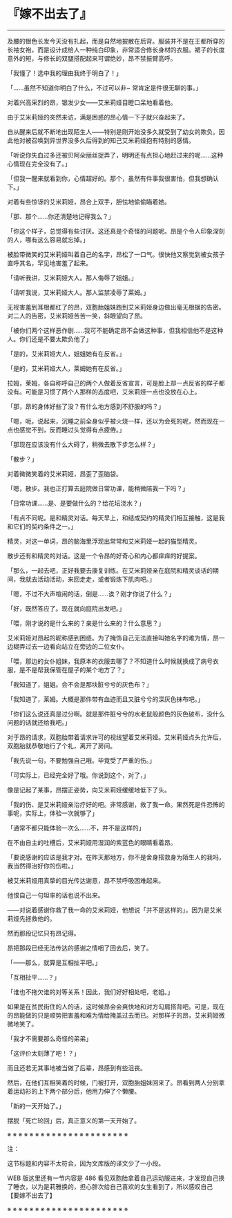 # 『嫁不出去了』

------

及腰的银色长发今天没有扎起，而是自然地披散在后背。服装并不是在王都所穿的长袖女袍，而是设计成给人一种纯白印象，非常适合修长身材的衣服。裙子的长度意外的短，与修长的双腿搭配起来可谓绝妙，昂不禁振臂高呼。

「我懂了！选中我的理由我终于明白了！」

「……虽然不知道你明白了什么，不过可以非~ 常肯定是件很无聊的事。」

对着兴高采烈的昂，银发少女——艾米莉娅目瞪口呆地看着他。

由于艾米莉娅的突然来访，满是困惑的昂心情一下子就兴奋起来了。

自从醒来后就不断地出现陌生人——特别是刚开始没多久就受到了幼女的欺负。因此他对被召唤到异世界没多久后得到的知己艾米莉娅抱有特别的感情。

「听说你失血过多还被贝阿朵丽丝捉弄了，明明还有点担心地赶过来的呢……这种心情现在完全没有了。」

「但我一醒来就看到你，心情超好的。那个，虽然有件事我很害怕，但我想确认下。」

对着有些惊讶的艾米莉娅，昂合上双手，胆怯地偷偷瞄着她。

「那、那个……你还清楚地记得我么？」

「你这个样子，总觉得有些讨厌。这还真是个奇怪的问题呢。昂是个令人印象深刻的人，哪有这么容易就忘掉。」

被脸带微笑的艾米莉娅叫着自己的名字，昂松了一口气。很快他又察觉到被女孩子直呼其名，罕见地害羞了起来。

「请听我讲，艾米莉娅大人。那人侮辱了姐姐。」

「请听我说，艾米莉娅大人。那人监禁凌辱了莱姆。」

无视害羞到耳根都红了的昂，双胞胎姐妹跑到艾米莉娅身边做出毫无根据的告密。对二人的告密，艾米莉娅苦苦一笑，斜眼望向了昂。

「被你们两个这样恶作剧……我可不能确定昂不会做这种事，但我相信他不是这种人。你们还是不要太欺负他了」

「是的，艾米莉娅大人，姐姐她有在反省。」

「是的，艾米莉娅大人，莱姆她有在反省。」

拉姆，莱姆，各自称呼自己的两个人做着反省宣言，可是脸上却一点反省的样子都没有。可能是习惯了两个人那样的态度吧，艾米莉娅一点也没放在心上。

「那，昂的身体好些了没？有什么地方感到不舒服的吗？」

「嗯，呃，说起来，沉睡之前全身似乎被火烧一样，还以为会死的呢，然而现在一点也感觉不到，反而睡过头觉得有点疲倦。」

「那现在应该没有什么大碍了，稍微去散下步怎么样？」

「散步？」

对着微微笑着的艾米莉娅，昂歪了歪脑袋。

「嗯，散步。我也正打算去庭院做日常功课，能稍微陪我一下吗？」

「日常功课……是、是要做什么的？给花坛浇水？」

「有点不同呢。是和精灵对话。每天早上，和结成契约的精灵们相互接触，这是我和它们的契约条件之一。」

精灵，对这一单词，昂的脑海里浮现出常常和艾米莉娅一起的猫型精灵。

散步还有和精灵的对话。这是一个令昂的好奇心和内心都痒痒的好提案。

「那么，一起去吧，正好我要去康复训练。在艾米莉娅亲在庭院和精灵谈话的期间，我就去活动活动，来回走走，或者锻炼下肌肉吧。」

「嗯，不过不大声喧闹的话，倒是……诶？刚才你说了什么？」

「好，既然答应了。现在就向庭院出发吧。」

「喂，刚才说的是什么来的？亲是什么来的？什么意思？」

艾米莉娅对昂起的昵称感到困惑。为了掩饰自己无法直接叫她名字的难为情，昂一边糊弄过去一边看向站立在旁边的二位女仆。

「喂，那边的女仆姐妹，我原本的衣服去哪了？不知道什么时候就换成了病号衣服，是不是帮我保管在屋子的某个地方了？」

「我知道了，姐姐。会不会是那块脏兮兮的灰色布？」

「我知道了，莱姆。大概是那件带有血迹而且又脏兮兮的深灰色抹布吧。」

「你们这么说还真是过分啊。就是那件脏兮兮的水老鼠般颜色的灰色破布，没什么问题的话就还给我吧。」

对于昂的请求，双胞胎带着请求许可的视线望着艾米莉娅。艾米莉娅点头允许后，双胞胎就恭敬地行了个礼，离开了房间。

「我先说一句，不要勉强自己哦。毕竟受了严重的伤。」

「可实际上，已经完全好了哦。你说到这个，对了，」

像是记起了某事，昂摆正姿势，向艾米莉娅缓缓地低下了头。

「我的伤、是艾米莉娅亲治疗好的吧。非常感谢，救了我一命。果然死是件恐怖的事呢，实际上，体验一次就够了」

「通常不都只能体验一次么……不，并不是这样的」

在不由自主的吐槽后，艾米莉娅用湿润的紫蓝色的眼睛看着昂。

「要说感谢的应该是我才对。在昨天那地方，你不是舍身搭救身为陌生人的我吗，我当然得治好你的伤啦。」

被艾米莉娅用真挚的目光传达谢意，昂不禁呼吸困难起来。

他恨自己一句坦率的话也说不出来。

——对说着感谢你救了我一命的艾米莉娅，他想说「并不是这样的」。因为是艾米莉娅先拯救他的。

然而那段记忆只有昂记得。

昂把那段已经无法传达的感谢之情咽了回去后，笑了。

「——那么，就算是互相扯平吧。」

「互相扯平……？」

「谁也不拖欠谁的对等关系！因此，我们好好相处吧，老姐。」

如果是在贫民街住的人的话，这时候昂会会爽快地和对方勾肩搭背吧。可是，现在的昂能做的只是顺势把害羞和难为情给掩盖过去而已。对那样子的昂，艾米莉娅微微地笑了。

「我才不需要那么奇怪的弟弟」

「这评价太刻薄了吧！？」

而且还若无其事地被当做了后辈，昂感到有些沮丧。

然后，在他们互相笑着的时候，门被打开，双胞胎姐妹回来了。昂看到两人分别拿着运动衫的上下两个部分后，他用力伸了个懒腰。

「新的一天开始了。」

摆脱「死亡轮回」后，真正意义的第一天开始了。

※ ※ ※ ※ ※ ※ ※ ※ ※ ※ ※ ※ ※ ※ ※ ※ ※ ※ ※ ※ ※ ※

注： 

这节标题和内容不太符合，因为文库版的译文少了一小段。 

WEB 版这里还有一节内容是 486 看见双胞胎拿着自己运动服进来，才发现自己换了睡衣，以为是莉雅换的，担心胖次给自己喜欢的女生看到了，所以感叹自己 【要嫁不出去了】

※ ※ ※ ※ ※ ※ ※ ※ ※ ※ ※ ※ ※ ※ ※ ※ ※ ※ ※ ※ ※ ※
